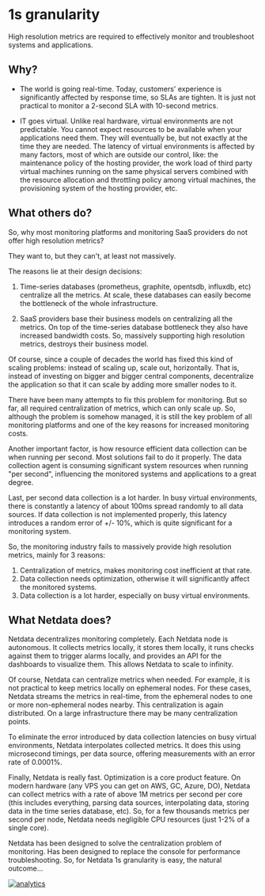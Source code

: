 # 1s granularity

High resolution metrics are required to effectively monitor and troubleshoot
systems and applications.

## Why?

- The world is going real-time. Today, customers' experience is significantly affected by response time, so SLAs are tighten. It is just not practical to monitor a 2-second SLA with 10-second metrics.

- IT goes virtual. Unlike real hardware, virtual environments are not predictable. You cannot expect resources to be available when your applications need them. They will eventually be, but not exactly at the time they are needed. The latency of virtual environments is affected by many factors, most of which are outside our control, like: the maintenance policy of the hosting provider, the work load of third party virtual machines running on the same physical servers combined with the resource allocation and throttling policy among virtual machines, the provisioning system of the hosting provider, etc.

## What others do?

So, why most monitoring platforms and monitoring SaaS providers do not offer
high resolution metrics?

They want to, but they can't, at least not massively.

The reasons lie at their design decisions:

1. Time-series databases (prometheus, graphite, opentsdb, influxdb, etc) centralize all the metrics. At scale, these databases can easily become the bottleneck of the whole infrastructure.

2. SaaS providers base their business models on centralizing all the metrics. On top of the time-series database bottleneck they also have increased bandwidth costs. So, massively supporting high resolution metrics, destroys their business model.

Of course, since a couple of decades the world has fixed this kind
of scaling problems: instead of scaling up, scale out, horizontally. That is,
instead of investing on bigger and bigger central components, decentralize the
application so that it can scale by adding more smaller nodes to it.

There have been many attempts to fix this problem for monitoring. But so far, all
required centralization of metrics, which can only scale up. So, although the
problem is somehow managed, it is still the key problem of all monitoring
platforms and one of the key reasons for increased monitoring costs.

Another important factor, is how resource efficient data collection can be when
running per second. Most solutions fail to do it properly. The data collection agent is
consuming significant system resources when running "per second", influencing the
monitored systems and applications to a great degree.

Last, per second data collection is a lot harder. In busy virtual environments,
there is constantly a latency of about 100ms spread randomly to all data sources.
If data collection is not implemented properly, this latency introduces a random
error of +/- 10%, which is quite significant for a monitoring system.

So, the monitoring industry fails to massively provide high resolution metrics, mainly for 3 reasons:

1. Centralization of metrics, makes monitoring cost inefficient at that rate.
2. Data collection needs optimization, otherwise it will significantly affect the monitored systems.
3. Data collection is a lot harder, especially on busy virtual environments.

## What Netdata does?

Netdata decentralizes monitoring completely. Each Netdata node is autonomous.
It collects metrics locally, it stores them locally, it runs checks against them
to trigger alarms locally, and provides an API for the dashboards to visualize them.
This allows Netdata to scale to infinity.

Of course, Netdata can centralize metrics when needed. For example, it is not
practical to keep metrics locally on ephemeral nodes. For these cases, Netdata
streams the metrics in real-time, from the ephemeral nodes to one or more
non-ephemeral nodes nearby. This centralization is again distributed. On a large
infrastructure there may be many centralization points.

To eliminate the error introduced by data collection latencies on busy virtual
environments, Netdata interpolates collected metrics. It does this using
microsecond timings, per data source, offering measurements with an error rate
of 0.0001%.

Finally, Netdata is really fast. Optimization is a core product feature.
On modern hardware (any VPS you can get on AWS, GC, Azure, DO), Netdata can collect metrics with a rate of above 1M metrics
per second per core (this includes everything, parsing data sources, interpolating
data, storing data in the time series database, etc). So, for a few thousands
metrics per second per node, Netdata needs negligible CPU resources
(just 1-2% of a single core). 

Netdata has been designed to solve the centralization problem of monitoring.
Has been designed to replace the console for performance troubleshooting.
So, for Netdata 1s granularity is easy, the natural outcome...

[![analytics](https://www.google-analytics.com/collect?v=1&aip=1&t=pageview&_s=1&ds=github&dr=https%3A%2F%2Fgithub.com%2Fnetdata%2Fnetdata&dl=https%3A%2F%2Fmy-netdata.io%2Fgithub%2Fdocs%2Fwhy-netdata%2F1s-granularity&_u=MAC~&cid=5792dfd7-8dc4-476b-af31-da2fdb9f93d2&tid=UA-64295674-3)]()
